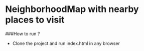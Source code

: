 # NeighborhoodMap with nearby places to visit

###How to run ?

* Clone the project and run index.html in any browser 
